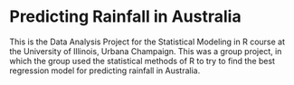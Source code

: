 # Predicting Rainfall in Australia
This is the Data Analysis Project for the Statistical Modeling in R course at the University of Illinois, Urbana Champaign. This was a group project, in which the group used the statistical methods of R to try to find the best regression model for predicting rainfall in Australia.
